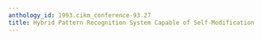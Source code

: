 ```yaml
---
anthology_id: 1993.cikm_conference-93.27
title: Hybrid Pattern Recognition System Capable of Self-Modification
---
```

